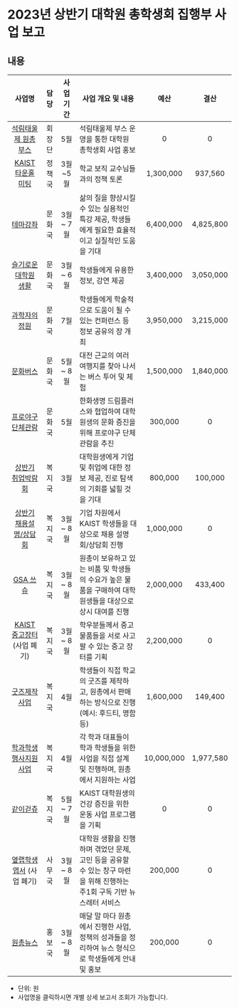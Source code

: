 2023년 상반기 대학원 총학생회 집행부 사업 보고
===

## 내용
| 사업명                                        | 담당   | 사업 기간 | 사업 개요 및 내용                                                                  | 예산         | 결산 |
|:-----------------------------------------------:|:--------:|:-----------:|-----------------------------------------------------------------------------|:------------:|:------------:|
| [석림태울제 원총부스](agenda04/회장단_석림태울제원총부스.md)           | 회장단 | 5월 | 석림태울제 부스 운영을 통한 대학원 총학생회 사업 홍보                                                     | 0 |  0  |
| [KAIST 타운홀 미팅](agenda04/정책_타운홀미팅.md)           | 정책국 | 3월~5월 | 학교 보직 교수님들과의 정책 토론                                                           | 1,300,000  |  937,560  |
| [테마강좌](agenda04/상반기_문화_테마강좌_사업보고서.md)                    | 문화국 | 3월 ~ 7월 | 삶의 질을 향상시킬 수 있는 실용적인 특강 제공, 학생들에게 필요한 효율적이고 실질적인 도움을 기대                     | 6,400,000  |  4,825,800  |
| [슬기로운 대학원 생활](agenda04/상반기_문화_슬기로운대학원생활_사업보고서.md)        | 문화국 | 3월 ~ 6월 | 학생들에게 유용한 정보, 강연 제공                                                         | 3,400,000  |  3,050,000  |
| [과학자의 정원](agenda04/상반기_문화_과학자의정원_사업보고서.md)               | 문화국 | 7월 | 학생들에게 학술적으로 도움이 될 수 있는 컨퍼런스 등 정보 공유의 장 개최                                   | 3,950,000  |  3,215,000  |
| [문화버스](agenda04/상반기_문화_문화버스_사업보고서.md)                  | 문화국 | 5월 ~ 8월 | 대전 근교의 여러 여행지를 찾아 나서는 버스 투어 및 체험                                         | 1,500,000  |  1,840,000  |
| [프로야구 단체관람](agenda04/상반기_문화_프로야구단체관람_사업보고서.md)                  | 문화국 | 5월 | 한화생명 드림플러스와 협업하여 대학원생의 문화 증진을 위해 프로야구 단체 관람을 추진                                         | 300,000  |  0  |
| [상반기 취업박람회](agenda04/취업박람회-사업보고서.md)           | 복지국 | 3월 | 대학원생에게 기업 및 취업에 대한 정보 제공, 진로 탐색의 기회를 넓힐 것을 기대                               | 800,000  |  100,000  |
| [상반기 채용설명/상담회](agenda04/기업별취업설명상담회지원-사업보고서.md)           | 복지국 | 3월 ~ 8월 | 기업 차원에서 KAIST 학생들을 대상으로 채용 설명회/상담회 진행                               | 1,000,000  |  0  |
| [GSA 쓰슈](agenda04/GSA쓰슈-사업보고서.md)                | 복지국 | 3월 ~ 8월 | 원총이 보유하고 있는 비품 및 학생들의 수요가 높은 물품을 구매하여 대학원생들을 대상으로 상시 대여를 진행                 | 2,000,000 |  433,400  |
| [KAIST 중고장터](agenda04/중고장터.md)  (사업 폐기)       | 복지국 | 3월 ~ 8월 | 학우분들께서 중고 물품들을 서로 사고 팔 수 있는 중고 장터를 기획                  | 2,200,000 |  0  |
| [굿즈제작사업](agenda04/굿즈제작사업-사업보고서.md)                | 복지국 | 4월 | 학생들이 직접 학교의 굿즈를 제작하고, 원총에서 판매하는 방식으로 진행 (예시: 후드티, 명함 등)                     | 1,600,000  |  149,400  |
| [학과학생행사지원사업](agenda04/학과학생행사지원사업-사업보고서.md)        | 복지국 | 4월       | 각 학과 대표들이 학과 학생들을 위한 사업을 직접 설계 및 진행하며, 원총에서 지원하는 사업                         | 10,000,000 |  1,977,580  |
| [같이걷쥬](agenda04/같이걷쥬-사업보고서.md)                | 복지국 | 5월 ~ 7월 | KAIST 대학원생의 건강 증진을 위한 운동 사업 프로그램을 기획                  | 0 |  0  |
| [옆랩학생 엽서](agenda04/홍보_옆랩학생엽서.md) (사업 폐기)               | 사무국 | 3월 ~ 8월 | 대학원 생활을 진행하며 겪었던 문제, 고민 등을 공유할 수 있는 창구 마련을 위해 진행하는 주1회 구독 기반 뉴스레터 서비스       | 200,000    |  0  |
| [원총뉴스](agenda04/홍보_원총뉴스.md)                    | 홍보국 | 3월 ~ 8월 | 매달 말 마다 원총에서 진행한 사업, 정책의 성과들을 정리하여 뉴스 형식으로 학생들에게 안내 및 홍보                    | 200,000    |  0  |


* 단위: 원
* 사업명을 클릭하시면 개별 상세 보고서 조회가 가능합니다.

